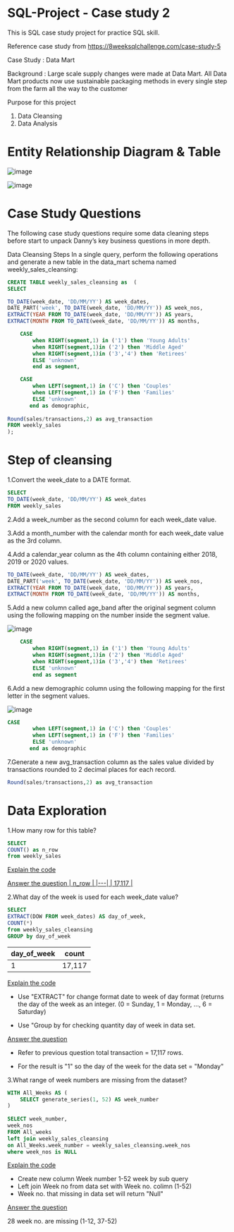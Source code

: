 # SQL-Project - Case study 2
This is SQL case study project for practice SQL skill.

Reference case study from https://8weeksqlchallenge.com/case-study-5

Case Study : Data Mart

Background : Large scale supply changes were made at Data Mart. All Data Mart products now use sustainable packaging methods in every single step from the farm all the way to the customer

Purpose for this project
1. Data Cleansing
2. Data Analysis

# Entity Relationship Diagram & Table
![image](https://github.com/Chaikungza/SQL-Project/assets/121532457/aab3d920-e565-4f86-a7c2-77189f7fe411)


![image](https://github.com/Chaikungza/SQL-Project/assets/121532457/2734061f-4b3b-4b1f-b46e-23cad1643f98)

# Case Study Questions
The following case study questions require some data cleaning steps before start to unpack Danny’s key business questions in more depth.

Data Cleansing Steps
In a single query, perform the following operations and generate a new table in the data_mart schema named weekly_sales_cleansing:
```sql
CREATE TABLE weekly_sales_cleansing as  (
SELECT

TO_DATE(week_date, 'DD/MM/YY') AS week_dates,
DATE_PART('week', TO_DATE(week_date, 'DD/MM/YY')) AS week_nos,
EXTRACT(YEAR FROM TO_DATE(week_date, 'DD/MM/YY')) AS years,
EXTRACT(MONTH FROM TO_DATE(week_date, 'DD/MM/YY')) AS months,

	CASE
    	when RIGHT(segment,1) in ('1') then 'Young Adults'
        when RIGHT(segment,1)in ('2') then 'Middle Aged'
        when RIGHT(segment,1)in ('3','4') then 'Retirees'
        ELSE 'unknown'
        end as segment,

	CASE
    	when LEFT(segment,1) in ('C') then 'Couples'
        when LEFT(segment,1) in ('F') then 'Families'
        ELSE 'unknown'
       end as demographic,
       
Round(sales/transactions,2) as avg_transaction
FROM weekly_sales
);
```
# Step of cleansing
1.Convert the week_date to a DATE format.

```sql
SELECT
TO_DATE(week_date, 'DD/MM/YY') AS week_dates
FROM weekly_sales
```

2.Add a week_number as the second column for each week_date value.

3.Add a month_number with the calendar month for each week_date value as the 3rd column.

4.Add a calendar_year column as the 4th column containing either 2018, 2019 or 2020 values.

```sql
TO_DATE(week_date, 'DD/MM/YY') AS week_dates,
DATE_PART('week', TO_DATE(week_date, 'DD/MM/YY')) AS week_nos,
EXTRACT(YEAR FROM TO_DATE(week_date, 'DD/MM/YY')) AS years,
EXTRACT(MONTH FROM TO_DATE(week_date, 'DD/MM/YY')) AS months,
```
5.Add a new column called age_band after the original segment column using the following mapping on the number inside the segment value.

![image](https://github.com/Chaikungza/SQL-Project/assets/121532457/b1b2090c-06c7-4231-b09c-7f5c5ec14f33)
```sql
	CASE
    	when RIGHT(segment,1) in ('1') then 'Young Adults'
        when RIGHT(segment,1)in ('2') then 'Middle Aged'
        when RIGHT(segment,1)in ('3','4') then 'Retirees'
        ELSE 'unknown'
        end as segment
```

6.Add a new demographic column using the following mapping for the first letter in the segment values.

![image](https://github.com/Chaikungza/SQL-Project/assets/121532457/e3888db3-14fc-41ec-8d81-dd03d1eb410f)

```sql
CASE
    	when LEFT(segment,1) in ('C') then 'Couples'
        when LEFT(segment,1) in ('F') then 'Families'
        ELSE 'unknown'
       end as demographic
```

7.Generate a new avg_transaction column as the sales value divided by transactions rounded to 2 decimal places for each record.

```sql
Round(sales/transactions,2) as avg_transaction
```

# Data Exploration

1.How many row for this table?

```sql
SELECT
COUNT() as n_row
from weekly_sales
```

<ins>Explain the code<ins>

<ins>Answer the question<ins>
| n_row |
|---|
| 17,117 |

2.What day of the week is used for each week_date value?

```sql
SELECT 
EXTRACT(DOW FROM week_dates) AS day_of_week,
COUNT(*)
from weekly_sales_cleansing
GROUP by day_of_week
```

| day_of_week | count |
|---| ---|
| 1 | 17,117 |

<ins>Explain the code<ins>

- Use "EXTRACT" for change format date to week of day format (returns the day of the week as an integer. (0 = Sunday, 1 = Monday, ..., 6 = Saturday)

- Use "Group by for checking  quantity day of week in data set.

<ins>Answer the question<ins>

- Refer to previous question total transaction = 17,117 rows.

- For the result is "1" so the day of the week for the data set = "Monday"

3.What range of week numbers are missing from the dataset?

```sql
WITH All_Weeks AS (
    SELECT generate_series(1, 52) AS week_number
)
      
SELECT week_number,
week_nos
FROM All_weeks
left join weekly_sales_cleansing
on All_Weeks.week_number = weekly_sales_cleansing.week_nos
where week_nos is NULL
```
<ins>Explain the code<ins>
- Create new column Week number 1-52 week by sub query
- Left join Week no from data set with Week no. colimn (1-52)
- Week no. that missing in data set will return "Null"

 <ins>Answer the question<ins>
 
 28 week no. are missing (1-12, 37-52)
